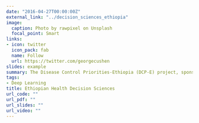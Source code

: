 ```yaml
---
date: "2016-04-27T00:00:00Z"
external_link: "../decision_sciences_ethiopia"
image:
  caption: Photo by rawpixel on Unsplash
  focal_point: Smart
links:
- icon: twitter
  icon_pack: fab
  name: Follow
  url: https://twitter.com/georgecushen
slides: example
summary: The Disease Control Priorities-Ethiopia (DCP-E) project, sponsored by the Bill & Melinda Gates Foundation and implemented by the Harvard T.H. Chan School of Public Health and the University of Bergen, brings evidence and methods of priority setting and health economics closer to policy decision-making in Ethiopia.
tags:
- Deep Learning
title: Ethiopian Health Decision Sciences
url_code: ""
url_pdf: ""
url_slides: ""
url_video: ""
---
```


